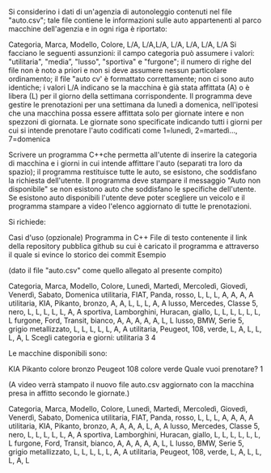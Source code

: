 Si considerino i dati di un'agenzia di autonoleggio contenuti nel file "auto.csv"; tale file contiene le informazioni sulle auto appartenenti al parco macchine dell'agenzia e in ogni riga è riportato:

 Categoria, Marca, Modello, Colore, L/A, L/A,L/A, L/A, L/A, L/A, L/A 
 Si facciano le seguenti assunzioni: 
il campo categoria può assumere i valori: "utilitaria", "media”, "lusso", "sportiva" e "furgone";
il numero di righe del file non è noto a priori e non si deve assumere nessun particolare ordinamento;
il file "auto cv' è formattato correttamente; 
non ci sono auto identiche;
i valori L/A indicano se la macchina è già stata affittata (A) o è libera (L) per il giorno della settimana corrispondente. 
Il programma deve gestire le prenotazioni per una settimana da lunedì a domenica, nell'ipotesi che una macchina possa essere affittata solo per giornate intere e non spezzoni di giornata. Le giornate sono specificate indicando tutti i giorni per cui si intende prenotare l'auto codificati come 1=lunedì, 2=martedì…, 7=domenica 

Scrivere un programma C++che permetta all'utente di inserire la categoria di macchina e i giorni in cui intende affittare l'auto (separati tra loro da spazio); il programma restituisce tutte le auto, se esistono, che soddisfano la richiesta dell'utente. II programma deve stampare il messaggio "Auto non disponibile" se non esistono auto che soddisfano le specifiche dell'utente. Se esistono auto disponibili l'utente deve poter scegliere un veicolo e il programma stampare a video l'elenco aggiornato di tutte le prenotazioni.

Si richiede:

Casi d'uso (opzionale)
Programma in C++
File di testo contenente il link della repository pubblica github su cui è caricato il programma e attraverso il quale si evince lo storico dei commit 
Esempio 

(dato il file "auto.csv" come quello allegato al presente compito)

Categoria, Marca, Modello, Colore, Lunedì, Martedì, Mercoledì, Giovedì, Venerdì, Sabato, Domenica
utilitaria, FIAT, Panda, rosso, L, L, L, A, A, A, A
utilitaria, KIA, Pikanto, bronzo, A, A, L, L, L, A, A 
lusso, Mercedes, Classe 5, nero, L, L, L, L, L, A, A 
sportiva, Lamborghini, Huracan, giallo, L, L, L, L, L, L, L
furgone, Ford, Transit, bianco, A, A, A, A, A, L, L
lusso, BMW, Serie 5, grigio metallizzato, L, L, L, L, L, A, A 
utilitaria, Peugeot, 108, verde, L, A, L, L, L, A, L
Scegli categoria e giorni: utilitaria 3 4

Le macchine disponibili sono:

  KIA Pikanto colore bronzo
  Peugeot 108 colore verde
Quale vuoi prenotare? 1

(A video verrà stampato il nuovo file auto.csv aggiornato con la macchina presa in affitto secondo le giornate.)

Categoria, Marca, Modello, Colore, Lunedì, Martedì, Mercoledì, Giovedì, Venerdì, Sabato, Domenica
utilitaria, FIAT, Panda, rosso, L, L, L, A, A, A, A
utilitaria, KIA, Pikanto, bronzo, A, A, A, A, L, A, A 
lusso, Mercedes, Classe 5, nero, L, L, L, L, L, A, A 
sportiva, Lamborghini, Huracan, giallo, L, L, L, L, L, L, L
furgone, Ford, Transit, bianco, A, A, A, A, A, L, L
lusso, BMW, Serie 5, grigio metallizzato, L, L, L, L, L, A, A 
utilitaria, Peugeot, 108, verde, L, A, L, L, L, A, L
